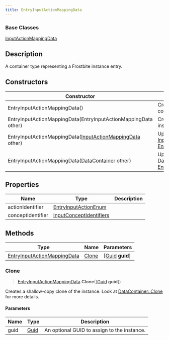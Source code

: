 ```yaml
---
title: EntryInputActionMappingData
---
```

### Base Classes

[InputActionMappingData](/vext/ref/fb/inputactionmappingdata/)

## Description

A container type representing a Frostbite instance entry.

## Constructors

| Constructor                                                                            | Description                                                                                                                                   |
| -------------------------------------------------------------------------------------- | --------------------------------------------------------------------------------------------------------------------------------------------- |
| EntryInputActionMappingData()                                                          | Create a new instance of this container type.                                                                                                 |
| EntryInputActionMappingData(EntryInputActionMappingData other)                         | Create a reference copy of an instance of the same type.                                                                                      |
| EntryInputActionMappingData([InputActionMappingData](/vext/ref/fb/inputactionmappingdata/) other)    | Upcast an instance of type [InputActionMappingData](/vext/ref/fb/inputactionmappingdata/) to [EntryInputActionMappingData](/vext/ref/fb/entryinputactionmappingdata/).    |
| EntryInputActionMappingData([DataContainer](/vext/ref/shared/class/datacontainer) other) | Upcast an instance of type [DataContainer](/vext/ref/shared/class/datacontainer) to [EntryInputActionMappingData](/vext/ref/fb/entryinputactionmappingdata/). |

## Properties

| Name              | Type                                               | Description |
| ----------------- | -------------------------------------------------- | ----------- |
| actionIdentifier  | [EntryInputActionEnum](/vext/ref/fb/entryinputactionenum/)       |             |
| conceptIdentifier | [InputConceptIdentifiers](/vext/ref/fb/inputconceptidentifiers/) |             |

## Methods

| Type                                                       | Name            | Parameters                                     |
| ---------------------------------------------------------- | --------------- | ---------------------------------------------- |
| [EntryInputActionMappingData](/vext/ref/fb/entryinputactionmappingdata/) | [Clone](#clone) | \[[Guid](/vext/ref/shared/class/guid) **guid**\] |

### Clone

> [EntryInputActionMappingData](/vext/ref/fb/entryinputactionmappingdata/) **Clone**(\[[Guid](/vext/ref/shared/class/guid) **guid**\])

Creates a shallow-copy clone of the instance. Look at [DataContainer::Clone](/vext/ref/shared/class/datacontainer#clone) for more details.

#### Parameters

| Name | Type         | Description                                 |
| ---- | ------------ | ------------------------------------------- |
| guid | [Guid](/vext/ref/shared/class/guid/) | An optional GUID to assign to the instance. |
